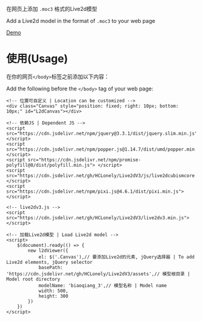 在网页上添加 `.moc3` 格式的Live2d模型

Add a Live2d model in the format of `.moc3` to your web page

[Demo](https://live2dv3demo.hclonely.com/)

# 使用(Usage)

在你的网页`</body>`标签之前添加以下内容：

Add the following before the `</body>` tag of your web page: 

```
<!-- 位置可自定义 | Location can be customized -->
<div class="Canvas" style="position: fixed; right: 10px; bottom: 10px;" id="L2dCanvas"></div>

<!-- 依赖JS | Dependent JS -->
<script src="https://cdn.jsdelivr.net/npm/jquery@3.3.1/dist/jquery.slim.min.js"></script>
<script src="https://cdn.jsdelivr.net/npm/popper.js@1.14.7/dist/umd/popper.min.js"></script>
<script src="https://cdn.jsdelivr.net/npm/promise-polyfill@8/dist/polyfill.min.js"> </script>
<script src="https://cdn.jsdelivr.net/gh/HCLonely/Live2dV3/js/live2dcubismcore.min.js"></script>
<script src="https://cdn.jsdelivr.net/npm/pixi.js@4.6.1/dist/pixi.min.js"></script>

<!-- live2dv3.js -->
<script src="https://cdn.jsdelivr.net/gh/HCLonely/Live2dV3/live2dv3.min.js"></script>

<!-- 加载Live2d模型 | Load Live2d model -->
<script>
    $(document).ready(() => {
        new l2dViewer({
            el: $('.Canvas'),// 要添加Live2d的元素, jQuery选择器 | To add Live2d elements, jQuery selector
            basePath: 'https://cdn.jsdelivr.net/gh/HCLonely/Live2dV3/assets',// 模型根目录 | Model root directory
            modelName: 'biaoqiang_3',// 模型名称 | Model name
            width: 500,
            height: 300
        })
    })
</script>
```

